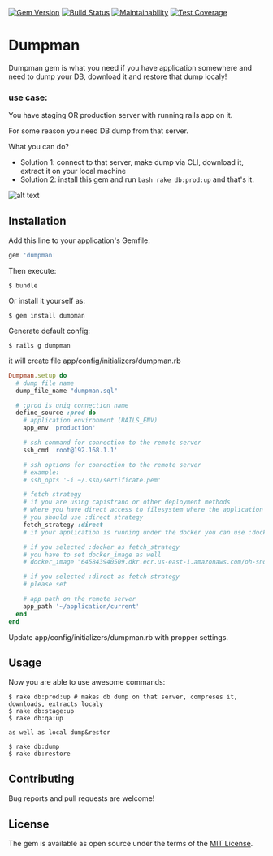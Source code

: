 [![Gem Version](https://badge.fury.io/rb/dumpman.svg)](https://badge.fury.io/rb/dumpman)
[![Build Status](https://travis-ci.org/skcc321/dumpman.svg?branch=master)](https://travis-ci.org/skcc321/dumpman)
[![Maintainability](https://api.codeclimate.com/v1/badges/3f69b1bb862be2a7e6ce/maintainability)](https://codeclimate.com/github/skcc321/dumpman/maintainability)
[![Test Coverage](https://api.codeclimate.com/v1/badges/3f69b1bb862be2a7e6ce/test_coverage)](https://codeclimate.com/github/skcc321/dumpman/test_coverage)

# Dumpman
Dumpman gem is what you need if you have application somewhere and need to dump your DB, download it and restore that dump localy!

### use case:
You have staging OR production server with running rails app on it.

For some reason you need DB dump from that server.

What you can do?
- Solution 1: connect to that server, make dump via CLI, download it, extract it on your local machine
- Solution 2: install this gem and run ```bash rake db:prod:up``` and that's it.

![alt text](https://farm8.staticflickr.com/7347/10602023975_fd3e5b61b7_b.jpg)

## Installation

Add this line to your application's Gemfile:

```ruby
gem 'dumpman'
```

Then execute:

    $ bundle

Or install it yourself as:

    $ gem install dumpman

Generate default config:

    $ rails g dumpman

it will create file app/config/initializers/dumpman.rb
```ruby
Dumpman.setup do
  # dump file name
  dump_file_name "dumpman.sql"

  # :prod is uniq connection name
  define_source :prod do
    # application environment (RAILS_ENV)
    app_env 'production'

    # ssh command for connection to the remote server
    ssh_cmd 'root@192.168.1.1'

    # ssh options for connection to the remote server
    # example:
    # ssh_opts '-i ~/.ssh/sertificate.pem'

    # fetch strategy
    # if you are using capistrano or other deployment methods
    # where you have direct access to filesystem where the application code is located
    # you should use :direct strategy
    fetch_strategy :direct
    # if your application is running under the docker you can use :docker strategy

    # if you selected :docker as fetch_strategy
    # you have to set docker_image as well
    # docker_image "645843940509.dkr.ecr.us-east-1.amazonaws.com/oh-snowflake"

    # if you selected :direct as fetch strategy
    # please set

    # app path on the remote server
    app_path '~/application/current'
  end
end
```

Update app/config/initializers/dumpman.rb with propper settings.

## Usage

Now you are able to use awesome commands:

    $ rake db:prod:up # makes db dump on that server, compreses it, downloads, extracts localy
    $ rake db:stage:up
    $ rake db:qa:up

    as well as local dump&restor

    $ rake db:dump
    $ rake db:restore

## Contributing

Bug reports and pull requests are welcome!

## License

The gem is available as open source under the terms of the [MIT License](http://opensource.org/licenses/MIT).
